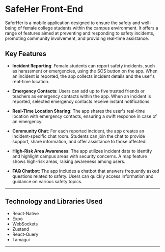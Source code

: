 # SafeHer Front-End

SaferHer is a mobile application designed to ensure the safety and well-being of female college students within the campus environment. It offers a range of features aimed at preventing and responding to safety incidents, promoting community involvement, and providing real-time assistance.

## Key Features

- **Incident Reporting**: Female students can report safety incidents, such as harassment or emergencies, using the SOS button on the app. When an incident is reported, the app collects incident details and the user's real-time location.

- **Emergency Contacts**: Users can add up to five trusted friends or teachers as emergency contacts within the app. When an incident is reported, selected emergency contacts receive instant notifications.

- **Real-Time Location Sharing**: The app shares the user's real-time location with emergency contacts, ensuring a swift response in case of an emergency.

- **Community Chat**: For each reported incident, the app creates an incident-specific chat room. Students can join the chat to provide support, share information, and offer assistance to those affected.

- **High-Risk Area Awareness**: The app utilizes incident data to identify and highlight campus areas with security concerns. A map feature shows high-risk areas, raising awareness among users.

- **FAQ Chatbot**: The app includes a chatbot that answers frequently asked questions related to safety. Users can quickly access information and guidance on various safety topics.

---

## Technology and Libraries Used
- React-Native
- Expo
- WebSockets
- Zustand
- React-Query
- Tamagui
---
